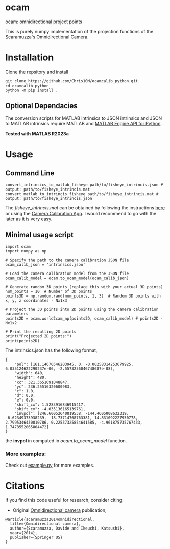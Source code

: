 # ocam
ocam: omnidirectional project points

This is purely numpy implementation of the projection functions of the Scaramuzza's  Omnidirectional Camera.

# Installation

Clone the repsitory and install
```
git clone https://github.com/Chris10M/ocamcalib_python.git
cd ocamcalib_python
python -m pip install .                  
```

## Optional Dependacies

The conversion scripts for MATLAB intrinsics to JSON intrinsics and JSON to MATLAB intrinsics require MATLAB and [MATLAB Engine API for Python](https://de.mathworks.com/help/matlab/matlab_external/install-the-matlab-engine-for-python.html).

**Tested with MATLAB R2023a**


# Usage
## Command Line
```
convert_intrinsics_to_matlab_fisheye path/to/fisheye_intrincis.json # output: path/to/fisheye_intrincis.mat
convert_matlab_to_intrincis_fisheye path/to/fisheye_intrincis.mat # output: path/to/fisheye_intrincis.json
```

The *fisheye_intrincis.mat* can be obtained by following the instructions [here](https://de.mathworks.com/help/vision/ug/fisheye-calibration-basics.html) or using the [Camera Calibration App](https://de.mathworks.com/help/vision/ug/using-the-single-camera-calibrator-app.html). I would recommend to go with the later as it is very easy.

## Minimal usage script
```
import ocam
import numpy as np

# Specify the path to the camera calibration JSON file
ocam_calib_json = 'intrinsics.json'

# Load the camera calibration model from the JSON file
ocam_calib_model = ocam.to_ocam_model(ocam_calib_json)

# Generate random 3D points (replace this with your actual 3D points)
num_points = 10  # Number of 3D points
points3D = np.random.rand(num_points, 1, 3)  # Random 3D points with x, y, z coordinates - Nx1x3

# Project the 3D points into 2D points using the camera calibration parameters
points2D = ocam.world2cam_np(points3D, ocam_calib_model) # points2D - Nx1x2

# Print the resulting 2D points
print("Projected 2D points:")
print(points2D)
```

The intrinsics.json has the following format,
```
{
    "pol": [161.14670546203945, 0, -0.00258314253679925, 6.035124622290237e-06, -2.5573236046748687e-08],
    "width": 640,
    "height": 480,
    "xc": 321.3651091048847,
    "yc": 236.25516320600983,
    "c": 1.0,
    "d": 0.0,
    "e": 0.0,
    "shift_cx": 1.5283916846915417,
    "shift_cy": -4.035136165139761,
    "invpol": [246.60052640819538, -144.4605008632319, -6.62349373938239, -18.73714768763381, 14.831092227950778, 2.7995346430010786, 0.22537325854641585, -4.961875735767433, 1.7473552065804472]
}
``` 
the **invpol** in computed in *ocam.to_ocam_model* function.

### More examples:

Check out [example.py](./example.py) for more examples.


# Citations
If you find this code useful for research, consider citing:

* Original [Omnidirectional camera](https://link.springer.com/referenceworkentry/10.1007/978-0-387-31439-6_488) publication, 
```
@article{scaramuzza2014omnidirectional,
  title={Omnidirectional camera},
  author={Scaramuzza, Davide and Ikeuchi, Katsushi},
  year={2014},
  publisher={Springer US}
}
```
